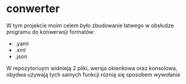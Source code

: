 # conwerter
W tym projekcie moim celem było zbudowanie łatwego w obsłudze programu do konwerwsji formatów:
- .yaml
- .xml
- .json

W repozytoriuym widnieją 2 pliki, wersja okienkowa oraz konsolowa, 
obydwa używają tych samych funkcji róznią się sposobem wywołania 